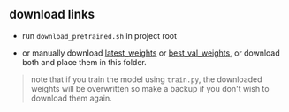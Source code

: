## download links

* run `download_pretrained.sh` in project root

* or  manually download [latest_weights][1] or [best_val_weights][2], or download both and place them in this folder.

> note that if you train the model using `train.py`, the downloaded weights will be overwritten so make a backup if you don't wish to download them again.

[1]:https://drive.google.com/uc?id=1-NCdVz9uEGGKnrU5X3kTWbcn7brAIvnN
[2]:https://drive.google.com/uc?id=1-RObOnohl6F4JScYIlFzmoojhrY8rFQv
